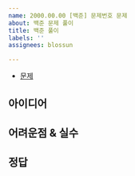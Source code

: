 ```yaml
---
name: 2000.00.00 [백준] 문제번호 문제
about: 백준 문제 풀이
title: 백준 풀이
labels: ''
assignees: blossun

---
```


- [문제]()

## 아이디어

## 어려운점 & 실수

## 정답
```java

```
